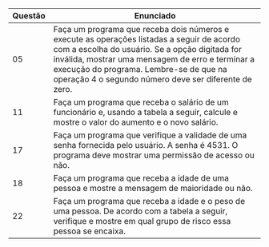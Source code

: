 Questão   | Enunciado
--------- | ------
05 | Faça um programa que receba dois números e execute as operações listadas a seguir de acordo com a escolha do usuário. Se a opção digitada for inválida, mostrar uma mensagem de erro e terminar a execução do programa. Lembre-se de que na operação 4 o segundo número deve ser diferente de zero.
11 | Faça um programa que receba o salário de um funcionário e, usando a tabela a seguir, calcule e mostre o valor do aumento e o novo salário.
17 | Faça um programa que verifique a validade de uma senha fornecida pelo usuário. A senha é 4531. O programa deve mostrar uma permissão de acesso ou não.
18 | Faça um programa que receba a idade de uma pessoa e mostre a mensagem de maioridade ou não.
22 | Faça um programa que receba a idade e o peso de uma pessoa. De acordo com a tabela a seguir, verifique e mostre em qual grupo de risco essa pessoa se encaixa.
